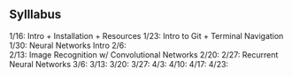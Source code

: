 ## Sylllabus
1/16: Intro + Installation + Resources 
1/23: Intro to Git + Terminal Navigation
1/30: Neural Networks Intro
2/6:  
2/13: Image Recognition w/ Convolutional Networks
2/20:
2/27: Recurrent Neural Networks
3/6: 
3/13:
3/20:
3/27:
4/3:
4/10:
4/17:
4/23:
